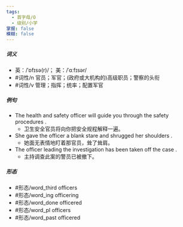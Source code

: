```yaml
---
tags:
  - 首字母/O
  - 级别/小学
掌握: false
模糊: false
---
```

##### 词义
- 英：/ˈɒfɪsə(r)/； 美：/ˈɑːfɪsər/
- #词性/n  官员；军官；(政府或大机构的)高级职员；警察的头衔
- #词性/v  管理；指挥；统率；配置军官
##### 例句
- The health and safety officer will guide you through the safety procedures .
	- 卫生安全官员将向你把安全规程解释一遍。
- She gave the officer a blank stare and shrugged her shoulders .
	- 她面无表情地盯着那官员，耸了耸肩。
- The officer leading the investigation has been taken off the case .
	- 主持调查此案的警员已被撤下。
##### 形态
- #形态/word_third officers
- #形态/word_ing officering
- #形态/word_done officered
- #形态/word_pl officers
- #形态/word_past officered
